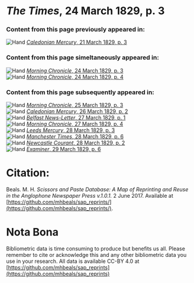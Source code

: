 # *The Times*, 24 March 1829, p. 3  
  
### Content from this page previously appeared in:  
![Hand](http://scissorsandpaste.net/wp-content/uploads/2017/06/smallhandpointer.png) [*Caledonian Mercury*, 21 March 1829, p. 3](https://mhbeals.github.io/sap_html/Caledonian-Mercury/Caledonian-Mercury-21-March-1829-p-3)  
  
### Content from this page simeltaneously appeared in:  
![Hand](http://scissorsandpaste.net/wp-content/uploads/2017/06/smallhandpointer.png) [*Morning Chronicle*, 24 March 1829, p. 3](https://mhbeals.github.io/sap_html/Morning-Chronicle/Morning-Chronicle-24-March-1829-p-3)  
![Hand](http://scissorsandpaste.net/wp-content/uploads/2017/06/smallhandpointer.png) [*Morning Chronicle*, 24 March 1829, p. 4](https://mhbeals.github.io/sap_html/Morning-Chronicle/Morning-Chronicle-24-March-1829-p-4)  
  
### Content from this page subsequently appeared in:  
![Hand](http://scissorsandpaste.net/wp-content/uploads/2017/06/smallhandpointer.png) [*Morning Chronicle*, 25 March 1829, p. 3](https://mhbeals.github.io/sap_html/Morning-Chronicle/Morning-Chronicle-25-March-1829-p-3)  
![Hand](http://scissorsandpaste.net/wp-content/uploads/2017/06/smallhandpointer.png) [*Caledonian Mercury*, 26 March 1829, p. 2](https://mhbeals.github.io/sap_html/Caledonian-Mercury/Caledonian-Mercury-26-March-1829-p-2)  
![Hand](http://scissorsandpaste.net/wp-content/uploads/2017/06/smallhandpointer.png) [*Belfast News-Letter*, 27 March 1829, p. 1](https://mhbeals.github.io/sap_html/Belfast-News-Letter/Belfast-News-Letter-27-March-1829-p-1)  
![Hand](http://scissorsandpaste.net/wp-content/uploads/2017/06/smallhandpointer.png) [*Morning Chronicle*, 27 March 1829, p. 4](https://mhbeals.github.io/sap_html/Morning-Chronicle/Morning-Chronicle-27-March-1829-p-4)  
![Hand](http://scissorsandpaste.net/wp-content/uploads/2017/06/smallhandpointer.png) [*Leeds Mercury*, 28 March 1829, p. 3](https://mhbeals.github.io/sap_html/Leeds-Mercury/Leeds-Mercury-28-March-1829-p-3)  
![Hand](http://scissorsandpaste.net/wp-content/uploads/2017/06/smallhandpointer.png) [*Manchester Times*, 28 March 1829, p. 6](https://mhbeals.github.io/sap_html/Manchester-Times/Manchester-Times-28-March-1829-p-6)  
![Hand](http://scissorsandpaste.net/wp-content/uploads/2017/06/smallhandpointer.png) [*Newcastle Courant*, 28 March 1829, p. 2](https://mhbeals.github.io/sap_html/Newcastle-Courant/Newcastle-Courant-28-March-1829-p-2)  
![Hand](http://scissorsandpaste.net/wp-content/uploads/2017/06/smallhandpointer.png) [*Examiner*, 29 March 1829, p. 6](https://mhbeals.github.io/sap_html/Examiner/Examiner-29-March-1829-p-6)  


# Citation: 

Beals. M. H. *Scissors and Paste Database: A Map of Reprinting and Reuse in the Anglophone Newspaper Press v.1.0.1.* 2 June 2017. Available at [https://github.com/mhbeals/sap_reprints/](https://github.com/mhbeals/sap_reprints/). 

# Nota Bona

Bibliometric data is time consuming to produce but benefits us all. Please remember to cite or acknowledge this and any other bibliometric data you use in your research. All data is available CC-BY 4.0 at [https://github.com/mhbeals/sap_reprints](https://github.com/mhbeals/sap_reprints)